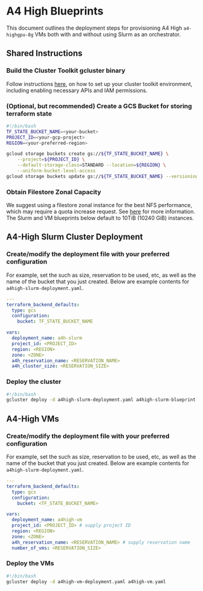 # A4 High Blueprints

This document outlines the deployment steps for provisioning A4 High
`a4-highgpu-8g` VMs both with and without using Slurm as an orchestrator.

## Shared Instructions

### Build the Cluster Toolkit gcluster binary

Follow instructions
[here](https://cloud.google.com/cluster-toolkit/docs/setup/configure-environment),
on how to set up your cluster toolkit environment, including enabling necessary
APIs and IAM permissions.

### (Optional, but recommended) Create a GCS Bucket for storing terraform state

```bash
#!/bin/bash
TF_STATE_BUCKET_NAME=<your-bucket>
PROJECT_ID=<your-gcp-project>
REGION=<your-preferred-region>

gcloud storage buckets create gs://${TF_STATE_BUCKET_NAME} \
    --project=${PROJECT_ID} \
    --default-storage-class=STANDARD --location=${REGION} \
    --uniform-bucket-level-access
gcloud storage buckets update gs://${TF_STATE_BUCKET_NAME} --versioning
```

### Obtain Filestore Zonal Capacity

We suggest using a filestore zonal instance for the best NFS performance, which
may require a quota increase request. See
[here](https://cloud.google.com/filestore/docs/requesting-quota-increases) for
more information. The Slurm and VM blueprints below default to 10TiB (10240 GiB)
instances.

## A4-High Slurm Cluster Deployment

### Create/modify the deployment file with your preferred configuration

For example, set the such as size, reservation to be used, etc, as well as the
name of the bucket that you just created. Below are example contents for
`a4high-slurm-deployment.yaml`.

```yaml
---
terraform_backend_defaults:
  type: gcs
  configuration:
    bucket: TF_STATE_BUCKET_NAME

vars:
  deployment_name: a4h-slurm
  project_id: <PROJECT_ID>
  region: <REGION>
  zone: <ZONE>
  a4h_reservation_name: <RESERVATION_NAME>
  a4h_cluster_size: <RESERVATION_SIZE>
```

### Deploy the cluster

```bash
#!/bin/bash
gcluster deploy -d a4high-slurm-deployment.yaml a4high-slurm-blueprint.yaml
```

## A4-High VMs

### Create/modify the deployment file with your preferred configuration

For example, set the such as size, reservation to be used, etc, as well as the
name of the bucket that you just created. Below are example contents for
`a4high-slurm-deployment.yaml`.

```yaml
---
terraform_backend_defaults:
  type: gcs
  configuration:
    bucket: <TF_STATE_BUCKET_NAME>

vars:
  deployment_name: a4high-vm
  project_id: <PROJECT_ID> # supply project ID
  region: <REGION>
  zone: <ZONE>
  a4h_reservation_name: <RESERVATION_NAME> # supply reservation name
  number_of_vms: <RESERVATION_SIZE>
```

### Deploy the VMs

```bash
#!/bin/bash
gcluster deploy -d a4high-vm-deployment.yaml a4high-vm.yaml
```
